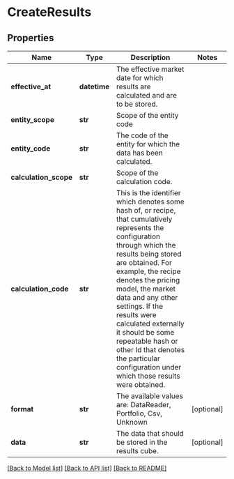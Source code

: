 # CreateResults

## Properties
Name | Type | Description | Notes
------------ | ------------- | ------------- | -------------
**effective_at** | **datetime** | The effective market date for which results are calculated and are to be stored. | 
**entity_scope** | **str** | Scope of the entity code | 
**entity_code** | **str** | The code of the entity for which the data has been calculated. | 
**calculation_scope** | **str** | Scope of the calculation code. | 
**calculation_code** | **str** | This is the identifier which denotes some hash of, or recipe, that cumulatively represents the configuration through which  the results being stored are obtained. For example, the recipe denotes the pricing model, the market data and any other  settings. If the results were calculated externally it should be some repeatable hash or other Id that denotes the particular  configuration under which those results were obtained. | 
**format** | **str** | The available values are: DataReader, Portfolio, Csv, Unknown | [optional] 
**data** | **str** | The data that should be stored in the results cube. | [optional] 

[[Back to Model list]](../README.md#documentation-for-models) [[Back to API list]](../README.md#documentation-for-api-endpoints) [[Back to README]](../README.md)



